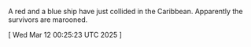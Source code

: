  
A red and a blue ship have just collided in the Caribbean. Apparently the survivors are marooned.
 
[ 
Wed Mar 12 00:25:23 UTC 2025
 ]
